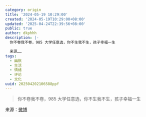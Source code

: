 ```yaml
---
category: origin
title: '2024-05-19 10:29:00'
created: '2024-05-19T10:29:00+08:00'
updated: '2025-04-24T22:39:56+08:00'
public: true
author: dkphhh
description: |-
  你不卷我不卷，985 大学任意选，你不生我不生，孩子幸福一生

  来源……
tags:
  - 幽默
  - 生活
  - 情绪
  - 评论
  - 文化
uuid: 202504202106588ppf
---
```


> 你不卷我不卷，985 大学任意选，你不生我不生，孩子幸福一生

来源：[微博](https://m.weibo.cn/status/5035433822260487?jumpfrom=weibocom)
